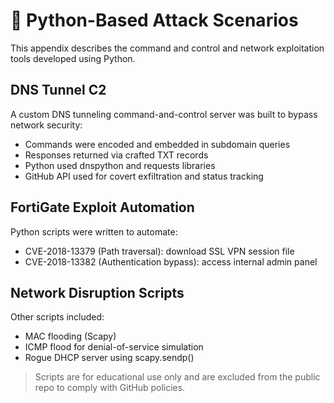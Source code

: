 # 🐍 Python-Based Attack Scenarios

This appendix describes the command and control and network exploitation tools developed using Python.

## DNS Tunnel C2

A custom DNS tunneling command-and-control server was built to bypass network security:

- Commands were encoded and embedded in subdomain queries
- Responses returned via crafted TXT records
- Python used dnspython and requests libraries
- GitHub API used for covert exfiltration and status tracking

## FortiGate Exploit Automation

Python scripts were written to automate:

- CVE-2018-13379 (Path traversal): download SSL VPN session file
- CVE-2018-13382 (Authentication bypass): access internal admin panel

## Network Disruption Scripts

Other scripts included:

- MAC flooding (Scapy)
- ICMP flood for denial-of-service simulation
- Rogue DHCP server using scapy.sendp()

> Scripts are for educational use only and are excluded from the public repo to comply with GitHub policies.